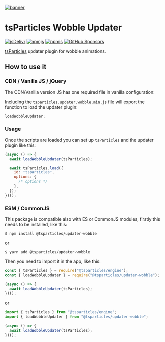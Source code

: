 [![banner](https://particles.js.org/images/banner2.png)](https://particles.js.org)

# tsParticles Wobble Updater

[![jsDelivr](https://data.jsdelivr.com/v1/package/npm/@tsparticles/updater-wobble/badge)](https://www.jsdelivr.com/package/npm/@tsparticles/updater-wobble)
[![npmjs](https://badge.fury.io/js/@tsparticles/updater-wobble.svg)](https://www.npmjs.com/package/@tsparticles/updater-wobble)
[![npmjs](https://img.shields.io/npm/dt/@tsparticles/updater-wobble)](https://www.npmjs.com/package/@tsparticles/updater-wobble) [![GitHub Sponsors](https://img.shields.io/github/sponsors/matteobruni)](https://github.com/sponsors/matteobruni)

[tsParticles](https://github.com/matteobruni/tsparticles) updater plugin for wobble animations.

## How to use it

### CDN / Vanilla JS / jQuery

The CDN/Vanilla version JS has one required file in vanilla configuration:

Including the `tsparticles.updater.wobble.min.js` file will export the function to load the updater plugin:

```javascript
loadWobbleUpdater;
```

### Usage

Once the scripts are loaded you can set up `tsParticles` and the updater plugin like this:

```javascript
(async () => {
  await loadWobbleUpdater(tsParticles);

  await tsParticles.load({
    id: "tsparticles",
    options: {
      /* options */
    },
  });
})();
```

### ESM / CommonJS

This package is compatible also with ES or CommonJS modules, firstly this needs to be installed, like this:

```shell
$ npm install @tsparticles/updater-wobble
```

or

```shell
$ yarn add @tsparticles/updater-wobble
```

Then you need to import it in the app, like this:

```javascript
const { tsParticles } = require("@tsparticles/engine");
const { loadWobbleUpdater } = require("@tsparticles/updater-wobble");

(async () => {
  await loadWobbleUpdater(tsParticles);
})();
```

or

```javascript
import { tsParticles } from "@tsparticles/engine";
import { loadWobbleUpdater } from "@tsparticles/updater-wobble";

(async () => {
  await loadWobbleUpdater(tsParticles);
})();
```
